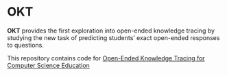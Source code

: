# OKT

**OKT** provides the first exploration into open-ended knowledge tracing by studying the new task of predicting students’ exact open-ended responses to questions. 

This repository contains code for [Open-Ended Knowledge Tracing for Computer Science Education](https://arxiv.org/abs/2203.03716)
